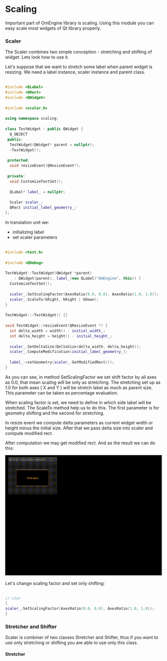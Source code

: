 # Scaling

Important part of OmEngine library is scaling. Using this module you can easy scale most widgets of Qt library properly.

### Scaler

The Scaler combines two simple conception - stretching and shifting of widget. Lets look how to use it.

Let's suppose that we want to stretch some label when parent widget is resizing.
We need a label instance, scaler instance and parent class.

```C++

#include <QLabel>
#include <QRect>
#include <QWidget>

#include <scaler.h>

using namespace scaling;

class TestWidget : public QWidget {
  Q_OBJECT
 public:
  TestWidget(QWidget* parent = nullptr);
  ~TestWidget();

 protected:
  void resizeEvent(QResizeEvent*);

 private:
  void CustomizeTestSet();

  QLabel* label_ = nullptr;

  Scaler scaler_;
  QRect initial_label_geometry_;
};

```

In translation unit we:

- initializing label
- set scaler parameters

```C++

#include <test.h>

#include <QDebug>

TestWidget::TestWidget(QWidget *parent)
    : QWidget(parent), label_(new QLabel("OmEngine", this)) {
  CustomizeTestSet();

  scaler_.SetScalingFactor(AxesRatio(0.0, 0.0), AxesRatio(1.0, 1.0));
  scaler_.ScaleTo(kRight, kRight | kDown);
}

TestWidget::~TestWidget() {}

void TestWidget::resizeEvent(QResizeEvent *) {
  int delta_width = width() - initial_width_;
  int delta_height = height() - initial_height_;

  scaler_.SetDeltaSize(DeltaSize(delta_width, delta_height));
  scaler_.ComputeModification(initial_label_geometry_);

  label_->setGeometry(scaler_.GetModifiedRect());
}

```
As you can see,  in method SetScalingFactor we set shift factor by all axes as 0.0, that mean scaling will be only as stretching. The stretching set up as 1.0 for both axes ( X and Y ) will be stretch label as much as parent size. This parameter can be taken as percentage evaluation.

When scaling factor is set, we need to define in which side label will be stretched. The ScaleTo method help us to do this. The first parameter is for geometry shifting and the second for stretching.

In resize event we compute delta parameters as current widget width or height minus the initial size. After that we pass delta size into scaler and compute modified rect.

After computation we may get modified rect.
And as the result we can do this:

<img src='https://github.com/OrdinaryMind/om_engine/blob/om_engine_v_1_0/examples/scaling_example.gif'>

Let's change scaling factor and set only shifting:

```C++

// ctor
{
scaler_.SetScalingFactor(AxesRatio(0.0, 0.0), AxesRatio(1.0, 1.0));
}

```

### Stretcher and Shifter

Scaler is combiner of two classes Stretcher and Shifter, thus if you want to use only stretching or shifting you are able to use only this class.

#### Stretcher